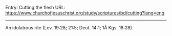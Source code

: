 Entry: Cutting the flesh
URL: https://www.churchofjesuschrist.org/study/scriptures/bd/cutting?lang=eng

---

An idolatrous rite (Lev. 19:28; 21:5; Deut. 14:1; 1Â Kgs. 18:28).
